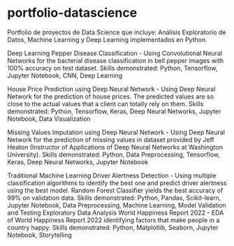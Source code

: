 # portfolio-datascience
Portfolio de proyectos de Data Science que incluye: Análisis Exploratorio de Datos, Machine Learning y Deep Learning implementados en Python.

Deep Learning
Pepper Disease Classification - Using Convolutional Neural Networks for the bacterial disease classification in bell pepper images with 100% accuracy on test dataset.
Skills demonstrated: Python, Tensorflow, Jupyter Notebook, CNN, Deep Learning

House Price Prediction using Deep Neural Network - Using Deep Neural Network for the prediction of house prices. The predicted values are so close to the actual values that a client can totally rely on them.
Skills demonstrated: Python, Tensorflow, Keras, Deep Neural Networks, Jupyter Notebook, Data Visualization

Missing Values Imputation using Deep Neural Network - Using Deep Neural Network for the prediction of missing values in dataset provided by Jeff Heaton (Instructor of Applications of Deep Neural Networks at Washington University).
Skills demonstrated: Python, Data Preprocessing, Tensorflow, Keras, Deep Neural Networks, Jupyter Notebook

Traditional Machine Learning
Driver Alertness Detection - Using multiple classification algorithms to identify the best one and predict driver alertness using the best model. Random Forest Classifier yields the best accuracy of 99% on validation data.
Skills demonstrated: Python, Pandas, Scikit-learn, Jupyter Notebook, Data Preprocessing, Machine Learning, Model Validation and Testing
Exploratory Data Analysis
World Happiness Report 2022 - EDA of World Happiness Report 2022 identifying factors that make people in a country happy.
Skills demonstrated: Python, Matplotlib, Seaborn, Jupyter Notebook, Storytelling

